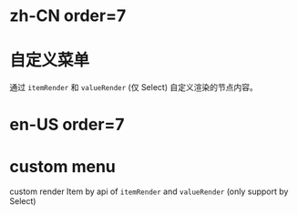 # zh-CN order=7

# 自定义菜单

通过 `itemRender` 和 `valueRender` (仅 Select) 自定义渲染的节点内容。

# en-US order=7

# custom menu

custom render Item by api of `itemRender` and `valueRender` (only support by Select)
